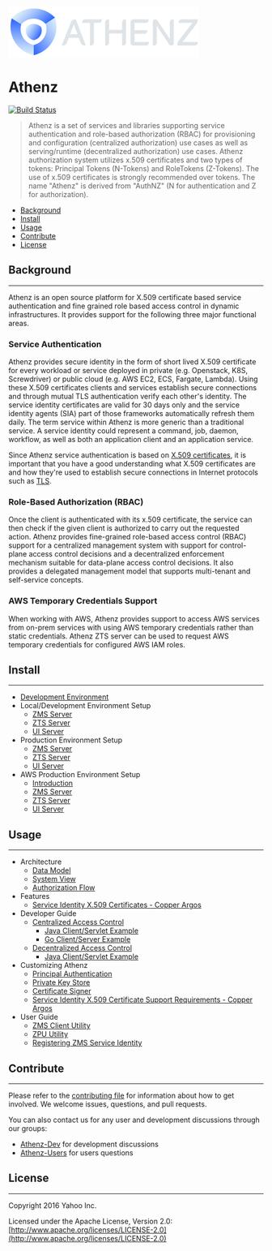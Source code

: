 ![Athenz](docs/images/athenz-logo.png)

# Athenz

[![Build Status](https://travis-ci.org/yahoo/athenz.svg?branch=master)](https://travis-ci.org/yahoo/athenz)

> Athenz is a set of services and libraries supporting service authentication and role-based authorization (RBAC) for provisioning and configuration (centralized authorization) use cases as well as serving/runtime (decentralized authorization) use cases. Athenz authorization system utilizes x.509 certificates and two types of tokens: Principal Tokens (N-Tokens) and RoleTokens (Z-Tokens). The use of x.509 certificates is strongly recommended over tokens. The name "Athenz" is derived from "AuthNZ" (N for authentication and Z for authorization).

* [Background](#background)
* [Install](#install)
* [Usage](#usage)
* [Contribute](#contribute)
* [License](#license)

## Background
-------------

Athenz is an open source platform for X.509 certificate based service authentication
and fine grained role based access control in dynamic infrastructures. It provides
support for the following three major functional areas.

### Service Authentication

Athenz provides secure identity in the form of short lived X.509 certificate
for every workload or service deployed in private (e.g. Openstack, K8S, Screwdriver)
or public cloud (e.g. AWS EC2, ECS, Fargate, Lambda). Using these X.509 certificates
clients and services establish secure connections and through mutual TLS authentication verify
each other's identity. The service identity certificates are valid for 30 days only
and the service identity agents (SIA) part of those frameworks automatically refresh
them daily. The term service within Athenz is more generic than a traditional service.
A service identity could represent a command, job, daemon, workflow, as well as both an
application client and an application service.

Since Athenz service authentication is based on
[X.509 certificates](https://en.wikipedia.org/wiki/X.509), it is
important that you have a good understanding what X.509 certificates are
and how they're used to establish secure connections in Internet protocols
such as [TLS](https://en.wikipedia.org/wiki/Transport_Layer_Security).

### Role-Based Authorization (RBAC)

Once the client is authenticated with its x.509 certificate, the service
can then check if the given client is authorized to carry out the requested
action. Athenz provides fine-grained role-based access control (RBAC) support
for a centralized management system with support for control-plane access control
decisions and a decentralized enforcement mechanism suitable for data-plane
access control decisions. It also provides a delegated management model that
supports multi-tenant and self-service concepts.

### AWS Temporary Credentials Support

When working with AWS, Athenz provides support to access AWS services
from on-prem services with using AWS temporary credentials rather than
static credentials. Athenz ZTS server can be used to request AWS temporary
credentials for configured AWS IAM roles.

## Install
----------

* [Development Environment](docs/dev_environment.md)
* Local/Development Environment Setup
    * [ZMS Server](docs/setup_zms.md)
    * [ZTS Server](docs/setup_zts.md)
    * [UI Server](docs/setup_ui.md)
* Production Environment Setup
    * [ZMS Server](docs/setup_zms_prod.md)
    * [ZTS Server](docs/setup_zts_prod.md)
    * [UI Server](docs/setup_ui_prod.md)
* AWS Production Environment Setup
    * [Introduction](docs/aws_athenz_setup.md)
    * [ZMS Server](docs/aws_zms_setup.md)
    * [ZTS Server](docs/aws_zts_setup.md)
    * [UI Server](docs/aws_ui_setup.md)

## Usage
--------

* Architecture
    * [Data Model](docs/data_model.md)
    * [System View](docs/system_view.md)
    * [Authorization Flow](docs/auth_flow.md)
* Features
    * [Service Identity X.509 Certificates - Copper Argos](docs/copper_argos.md)
* Developer Guide
    * [Centralized Access Control](docs/dev_centralized_access.md)
        * [Java Client/Servlet Example](docs/example_java_centralized_access.md)
        * [Go Client/Server Example](docs/example_go_centralized_access.md)
    * [Decentralized Access Control](docs/dev_decentralized_access.md)
        * [Java Client/Servlet Example](docs/example_java_decentralized_access.md)
* Customizing Athenz
    * [Principal Authentication](docs/principal_authentication.md)
    * [Private Key Store](docs/private_key_store.md)
    * [Certificate Signer](docs/cert_signer.md)
    * [Service Identity X.509 Certificate Support Requirements - Copper Argos](docs/copper_argos_dev.md)
* User Guide
    * [ZMS Client Utility](docs/zms_client.md)
    * [ZPU Utility](docs/setup_zpu.md)
    * [Registering ZMS Service Identity](docs/reg_service_guide.md)

## Contribute
-------------

Please refer to the [contributing file](docs/contributing.md) for information about how to get involved. We welcome issues, questions, and pull requests.

You can also contact us for any user and development discussions through our groups:

* [Athenz-Dev](https://groups.google.com/d/forum/athenz-dev) for development discussions
* [Athenz-Users](https://groups.google.com/d/forum/athenz-users) for users questions

## License
----------

Copyright 2016 Yahoo Inc.

Licensed under the Apache License, Version 2.0: [http://www.apache.org/licenses/LICENSE-2.0](http://www.apache.org/licenses/LICENSE-2.0)
